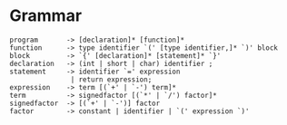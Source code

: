 





Grammar
=======

    program       -> [declaration]* [function]*
    function      -> type identifier `(' [type identifier,]* `)' block
    block         -> `{' [declaration]* [statement]* `}'
    declaration   -> (int | short | char) identifier ;
    statement     -> identifier `=' expression
                   | return expression;   
    expression    -> term [(`+' | `-') term]*
    term          -> signedfactor [(`*' | `/') factor]*
    signedfactor  -> [(`+' | `-')] factor
    factor        -> constant | identifier | `(' expression `)'



